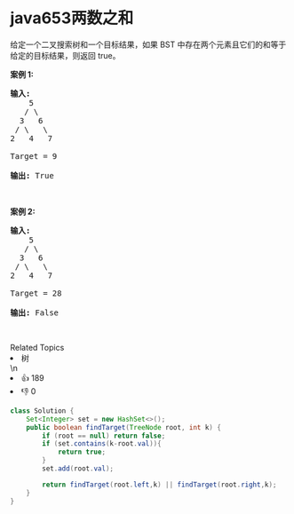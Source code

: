 # java653两数之和

<p>给定一个二叉搜索树和一个目标结果，如果 BST 中存在两个元素且它们的和等于给定的目标结果，则返回 true。</p>

<p><strong>案例 1:</strong></p>

<pre>
<strong>输入:</strong> 
    5
   / \
  3   6
 / \   \
2   4   7

Target = 9

<strong>输出:</strong> True
</pre>

<p>&nbsp;</p>

<p><strong>案例 2:</strong></p>

<pre>
<strong>输入:</strong> 
    5
   / \
  3   6
 / \   \
2   4   7

Target = 28

<strong>输出:</strong> False
</pre>

<p>&nbsp;</p>
<div><div>Related Topics</div><div><li>树</li></div></div>\n<div><li>👍 189</li><li>👎 0</li></div>



```java
class Solution {
    Set<Integer> set = new HashSet<>();
    public boolean findTarget(TreeNode root, int k) {
        if (root == null) return false;
        if (set.contains(k-root.val)){
            return true;
        }
        set.add(root.val);

        return findTarget(root.left,k) || findTarget(root.right,k);
    }
}
```